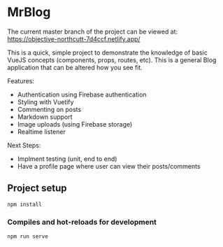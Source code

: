 # MrBlog
The current master branch of the project can be viewed at:
https://objective-northcutt-7d4ccf.netlify.app/

This is a quick, simple project to demonstrate the knowledge of basic VueJS concepts (components, props, routes, etc). This is a general Blog application that can be altered how you see fit.  

Features:
* Authentication using Firebase authentication
* Styling with Vuetify
* Commenting on posts
* Markdown support
* Image uploads (using Firebase storage)
* Realtime listener

Next Steps:
* Implment testing (unit, end to end)
* Have a profile page where user can view their posts/comments

## Project setup
```
npm install
```

### Compiles and hot-reloads for development
```
npm run serve
```
